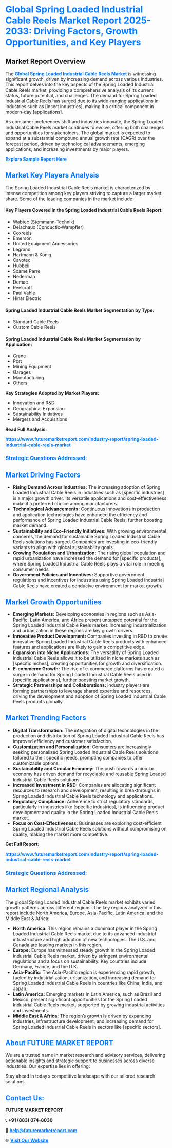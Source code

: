 <h1 style="color: #007BFF;">Global Spring Loaded Industrial Cable Reels Market Report 2025-2033: Driving Factors, Growth Opportunities, and Key Players</h1>

<section id="overview">
<h2>Market Report Overview</h2>
<p>The <a href="https://www.futuremarketreport.com/industry-report/spring-loaded-industrial-cable-reels-market" style="color: #007BFF; text-decoration: none;"><strong>Global Spring Loaded Industrial Cable Reels Market</strong></a> is witnessing significant growth, driven by increasing demand across various industries. This report delves into the key aspects of the Spring Loaded Industrial Cable Reels market, providing a comprehensive analysis of its current status, future potential, and challenges. The demand for Spring Loaded Industrial Cable Reels has surged due to its wide-ranging applications in industries such as [insert industries], making it a critical component in modern-day [applications].</p>
<p>As consumer preferences shift and industries innovate, the Spring Loaded Industrial Cable Reels market continues to evolve, offering both challenges and opportunities for stakeholders. The global market is expected to expand at a substantial compound annual growth rate (CAGR) over the forecast period, driven by technological advancements, emerging applications, and increasing investments by major players.</p>
</section>

<section id="overview">
<p><a href="https://www.futuremarketreport.com/request-sample/reportId=52002" style="color: #007BFF; text-decoration: none;"><strong>Explore Sample Report Here</strong></a></p>
</section>

<section id="key-players">
<h2 style="color: #007BFF;">Market Key Players Analysis</h2>
<p>The Spring Loaded Industrial Cable Reels market is characterized by intense competition among key players striving to capture a larger market share. Some of the leading companies in the market include:</p>
<h4>Key Players Covered in the Spring Loaded Industrial Cable Reels Report:</h4>
<ul><li>Wabtec (Stemmann-Technik)</li><li>Delachaux (Conductix-Wampfler)</li><li>Coxreels</li><li>Emerson</li><li>United Equipment Accessories</li><li>Legrand</li><li>Hartmann &amp; Konig</li><li>Cavotec</li><li>Hubbell</li><li>Scame Parre</li><li>Nederman</li><li>Demac</li><li>Reelcraft</li><li>Paul Vahle</li><li>Hinar Electric</li></ul>
<h4>Spring Loaded Industrial Cable Reels Market Segmentation by Type:</h4>
<ul><li>Standard Cable Reels</li><li>Custom Cable Reels</li></ul>

<h4>Spring Loaded Industrial Cable Reels Market Segmentation by Application:</h4>
<ul><li>Crane</li><li>Port</li><li>Mining Equipment</li><li>Garages</li><li>Manufacturing</li><li>Others</li></ul>
<p><strong>Key Strategies Adopted by Market Players:</strong></p>
<ul>
<li>Innovation and R&D</li>
<li>Geographical Expansion</li>
<li>Sustainability Initiatives</li>
<li>Mergers and Acquisitions</li>
</ul>
</section>

<section>
<p><strong>Read Full Analysis: </strong></p><a href="https://www.futuremarketreport.com/industry-report/spring-loaded-industrial-cable-reels-market" style="color: #007BFF; text-decoration: none;"><strong>https://www.futuremarketreport.com/industry-report/spring-loaded-industrial-cable-reels-market</strong></a>
<h3 style="color: #007BFF;">Strategic Questions Addressed:</h3>
</section>

<section id="driving-factors">
<h2 style="color: #007BFF;">Market Driving Factors</h2>
<ul>
<li><strong>Rising Demand Across Industries:</strong> The increasing adoption of Spring Loaded Industrial Cable Reels in industries such as [specific industries] is a major growth driver. Its versatile applications and cost-effectiveness make it a preferred choice among manufacturers.</li>
<li><strong>Technological Advancements:</strong> Continuous innovations in production and application technologies have enhanced the efficiency and performance of Spring Loaded Industrial Cable Reels, further boosting market demand.</li>
<li><strong>Sustainability and Eco-Friendly Initiatives:</strong> With growing environmental concerns, the demand for sustainable Spring Loaded Industrial Cable Reels solutions has surged. Companies are investing in eco-friendly variants to align with global sustainability goals.</li>
<li><strong>Growing Population and Urbanization:</strong> The rising global population and rapid urbanization have increased the demand for [specific products], where Spring Loaded Industrial Cable Reels plays a vital role in meeting consumer needs.</li>
<li><strong>Government Policies and Incentives:</strong> Supportive government regulations and incentives for industries using Spring Loaded Industrial Cable Reels have created a conducive environment for market growth.</li>
</ul>
</section>

<section id="growth-opportunities">
<h2 style="color: #007BFF;">Market Growth Opportunities</h2>
<ul>
<li><strong>Emerging Markets:</strong> Developing economies in regions such as Asia-Pacific, Latin America, and Africa present untapped potential for the Spring Loaded Industrial Cable Reels market. Increasing industrialization and urbanization in these regions are key growth drivers.</li>
<li><strong>Innovative Product Development:</strong> Companies investing in R&D to create innovative Spring Loaded Industrial Cable Reels products with enhanced features and applications are likely to gain a competitive edge.</li>
<li><strong>Expansion into Niche Applications:</strong> The versatility of Spring Loaded Industrial Cable Reels allows it to be utilized in niche markets such as [specific niches], creating opportunities for growth and diversification.</li>
<li><strong>E-commerce Growth:</strong> The rise of e-commerce platforms has created a surge in demand for Spring Loaded Industrial Cable Reels used in [specific applications], further boosting market growth.</li>
<li><strong>Strategic Partnerships and Collaborations:</strong> Industry players are forming partnerships to leverage shared expertise and resources, driving the development and adoption of Spring Loaded Industrial Cable Reels products globally.</li>
</ul>
</section>

<section id="trending-factors">
<h2 style="color: #007BFF;">Market Trending Factors</h2>
<ul>
<li><strong>Digital Transformation:</strong> The integration of digital technologies in the production and distribution of Spring Loaded Industrial Cable Reels has improved efficiency and customer satisfaction.</li>
<li><strong>Customization and Personalization:</strong> Consumers are increasingly seeking personalized Spring Loaded Industrial Cable Reels solutions tailored to their specific needs, prompting companies to offer customizable options.</li>
<li><strong>Sustainability and Circular Economy:</strong> The push towards a circular economy has driven demand for recyclable and reusable Spring Loaded Industrial Cable Reels solutions.</li>
<li><strong>Increased Investment in R&D:</strong> Companies are allocating significant resources to research and development, resulting in breakthroughs in Spring Loaded Industrial Cable Reels technology and applications.</li>
<li><strong>Regulatory Compliance:</strong> Adherence to strict regulatory standards, particularly in industries like [specific industries], is influencing product development and quality in the Spring Loaded Industrial Cable Reels market.</li>
<li><strong>Focus on Cost-Effectiveness:</strong> Businesses are exploring cost-efficient Spring Loaded Industrial Cable Reels solutions without compromising on quality, making the market more competitive.</li>
</ul>
</section>

<section>
<p><strong>Get Full Report: </strong></p><a href="https://www.futuremarketreport.com/industry-report/spring-loaded-industrial-cable-reels-market" style="color: #007BFF; text-decoration: none;"><strong>https://www.futuremarketreport.com/industry-report/spring-loaded-industrial-cable-reels-market</strong></a>
<h3 style="color: #007BFF;">Strategic Questions Addressed:</h3>
</section>


<section id="regional-analysis">
<h2 style="color: #007BFF;">Market Regional Analysis</h2>
<p>The global Spring Loaded Industrial Cable Reels market exhibits varied growth patterns across different regions. The key regions analyzed in this report include North America, Europe, Asia-Pacific, Latin America, and the Middle East & Africa:</p>
<ul>
<li><strong>North America:</strong> This region remains a dominant player in the Spring Loaded Industrial Cable Reels market due to its advanced industrial infrastructure and high adoption of new technologies. The U.S. and Canada are leading markets in this region.</li>
<li><strong>Europe:</strong> Europe has witnessed steady growth in the Spring Loaded Industrial Cable Reels market, driven by stringent environmental regulations and a focus on sustainability. Key countries include Germany, France, and the U.K.</li>
<li><strong>Asia-Pacific:</strong> The Asia-Pacific region is experiencing rapid growth, fueled by industrialization, urbanization, and increasing demand for Spring Loaded Industrial Cable Reels in countries like China, India, and Japan.</li>
<li><strong>Latin America:</strong> Emerging markets in Latin America, such as Brazil and Mexico, present significant opportunities for the Spring Loaded Industrial Cable Reels market, supported by growing industrial activities and investments.</li>
<li><strong>Middle East & Africa:</strong> The region’s growth is driven by expanding industries, infrastructure development, and increasing demand for Spring Loaded Industrial Cable Reels in sectors like [specific sectors].</li>
</ul>
</section>

<footer>
<h2 style="color: #007BFF;">About FUTURE MARKET REPORT</h2>
<p>We are a trusted name in market research and advisory services, delivering actionable insights and strategic support to businesses across diverse industries. Our expertise lies in offering:</p>

<p>Stay ahead in today’s competitive landscape with our tailored research solutions.</p>

<h2 style="color: #007BFF;">Contact Us:</h2>
<p><strong>FUTURE MARKET REPORT</strong></p>
<p>📞 <strong>+91 (883) 074-8030</strong></p>
<p>📧 <strong><a href="mailto:help@futuremarketreport.com" style="color: #007BFF;">help@futuremarketreport.com</a></strong></p>
<p>🌐 <strong><a href="https://www.futuremarketreport.com/" style="color: #007BFF;">Visit Our Website</a></strong></p>
</footer>